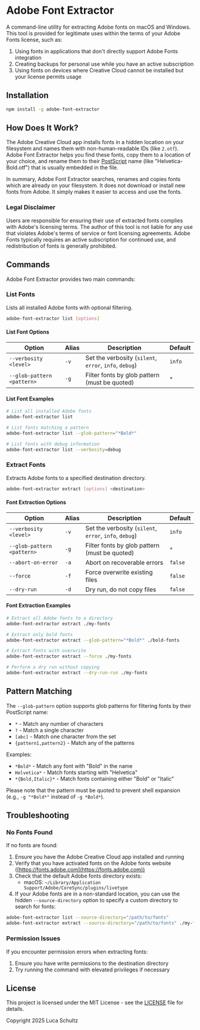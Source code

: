 # Adobe Font Extractor

A command-line utility for extracting Adobe fonts on macOS and Windows. This
tool is provided for legitimate uses within the terms of your Adobe Fonts
license, such as:

1. Using fonts in applications that don't directly support Adobe Fonts
   integration
2. Creating backups for personal use while you have an active subscription
3. Using fonts on devices where Creative Cloud cannot be installed but your
   license permits usage

## Installation

```bash
npm install -g adobe-font-extractor
```

## How Does It Work?

The Adobe Creative Cloud app installs fonts in a hidden location on your
filesystem and names them with non-human-readable IDs (like `2.otf`). Adobe Font
Extractor helps you find these fonts, copy them to a location of your choice,
and rename them to their
[PostScript](https://en.wikipedia.org/wiki/PostScript_fonts) name (like
"Helvetica-Bold.otf") that is usually embedded in the file.

In summary, Adobe Font Extractor searches, renames and copies fonts which are
already on your filesystem. It does not download or install new fonts from
Adobe. It simply makes it easier to access and use the fonts.

### Legal Disclaimer

Users are responsible for ensuring their use of extracted fonts complies with
Adobe's licensing terms. The author of this tool is not liable for any use that
violates Adobe's terms of service or font licensing agreements. Adobe Fonts
typically requires an active subscription for continued use, and redistribution
of fonts is generally prohibited.

## Commands

Adobe Font Extractor provides two main commands:

### List Fonts

Lists all installed Adobe fonts with optional filtering.

```bash
adobe-font-extractor list [options]
```

#### List Font Options

| Option                     | Alias | Description                                            | Default |
| -------------------------- | ----- | ------------------------------------------------------ | ------- |
| `--verbosity <level>`      | `-v`  | Set the verbosity (`silent`, `error`, `info`, `debug`) | `info`  |
| `--glob-pattern <pattern>` | `-g`  | Filter fonts by glob pattern (must be quoted)          | `*`     |

#### List Font Examples

```bash
# List all installed Adobe fonts
adobe-font-extractor list

# List fonts matching a pattern
adobe-font-extractor list --glob-pattern="*Bold*"

# List fonts with debug information
adobe-font-extractor list --verbosity=debug
```

### Extract Fonts

Extracts Adobe fonts to a specified destination directory.

```bash
adobe-font-extractor extract [options] <destination>
```

#### Font Extraction Options

| Option                     | Alias | Description                                            | Default |
| -------------------------- | ----- | ------------------------------------------------------ | ------- |
| `--verbosity <level>`      | `-v`  | Set the verbosity (`silent`, `error`, `info`, `debug`) | `info`  |
| `--glob-pattern <pattern>` | `-g`  | Filter fonts by glob pattern (must be quoted)          | `*`     |
| `--abort-on-error`         | `-a`  | Abort on recoverable errors                            | `false` |
| `--force`                  | `-f`  | Force overwrite existing files                         | `false` |
| `--dry-run`                | `-d`  | Dry run, do not copy files                             | `false` |

#### Font Extraction Examples

```bash
# Extract all Adobe fonts to a directory
adobe-font-extractor extract ./my-fonts

# Extract only bold fonts
adobe-font-extractor extract --glob-pattern="*Bold*" ./bold-fonts

# Extract fonts with overwrite
adobe-font-extractor extract --force ./my-fonts

# Perform a dry run without copying
adobe-font-extractor extract --dry-run-run ./my-fonts
```

## Pattern Matching

The `--glob-pattern` option supports glob patterns for filtering fonts by their
PostScript name:

- `*` - Match any number of characters
- `?` - Match a single character
- `[abc]` - Match one character from the set
- `{pattern1,pattern2}` - Match any of the patterns

Examples:

- `*Bold*` - Match any font with "Bold" in the name
- `Helvetica*` - Match fonts starting with "Helvetica"
- `*{Bold,Italic}*` - Match fonts containing either "Bold" or "Italic"

Please note that the pattern must be quoted to prevent shell expansion (e.g.,
`-g "*Bold*"` instead of `-g *Bold*`).

## Troubleshooting

### No Fonts Found

If no fonts are found:

1. Ensure you have the Adobe Creative Cloud app installed and running
2. Verify that you have activated fonts on the Adobe fonts website
   ([https://fonts.adobe.com](https://fonts.adobe.com))
3. Check that the default Adobe fonts directory exists:
   - macOS: `~/Library/Application Support/Adobe/CoreSync/plugins/livetype`
4. If your Adobe fonts are in a non-standard location, you can use the hidden
   `--source-directory` option to specify a custom directory to search for
   fonts:

```bash
adobe-font-extractor list --source-directory="/path/to/fonts"
adobe-font-extractor extract --source-directory="/path/to/fonts" ./my-fonts
```

### Permission Issues

If you encounter permission errors when extracting fonts:

1. Ensure you have write permissions to the destination directory
2. Try running the command with elevated privileges if necessary

## License

This project is licensed under the MIT License - see the [LICENSE](LICENSE) file
for details.

Copyright 2025 Luca Schultz
